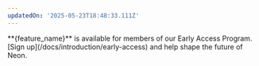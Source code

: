 ```yaml
---
updatedOn: '2025-05-23T18:48:33.111Z'
---
```

<Admonition type="comingSoon" title="Early Access">
**{feature_name}** is available for members of our Early Access Program.<br/>
[Sign up](/docs/introduction/early-access) and help shape the future of Neon.
</Admonition>
